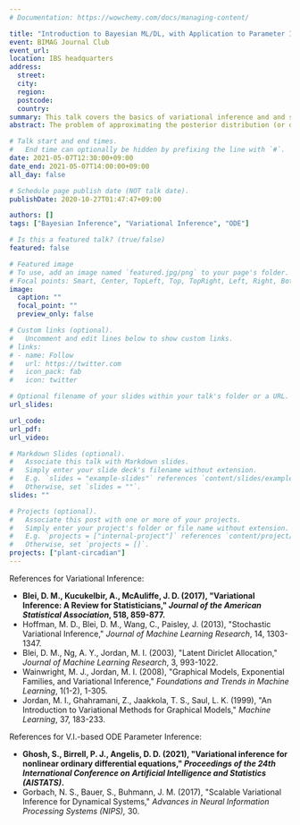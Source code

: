 ```yaml
---
# Documentation: https://wowchemy.com/docs/managing-content/

title: "Introduction to Bayesian ML/DL, with Application to Parameter Inference of Coupled Non-linear ODEs - Part 2"
event: BIMAG Journal Club
event_url:
location: IBS headquarters
address:
  street:
  city:
  region:
  postcode:
  country:
summary: This talk covers the basics of variational inference and and some recent advances in its application to parameter inference of coupled non-linear ODEs.
abstract: The problem of approximating the posterior distribution (or density estimation in general) is a crucial problem in Bayesian statistics, in which intractable integrals often become the computational bottleneck. MCMC sampling is the most widely used family of algorithms for approximating posteriors. However, if the underlying graphical model is too complex or the data is in very high dimensions, then such sampling-based methodologies run into several problems. Variational inference (Jordan et al., 1999; Wainwright and Jordan, 2008) is a family of machine learning methodologies that transforms the problem of approximating posterior densities to an optimization, which lets us circumvent all such problems. In the first part, I will introduce the general framework of variational inference and some underlying theory. In the second part, I will introduce some recent works on applying variational inference to parameter inference of coupled non-linear ODEs arising in various biological contexts.

# Talk start and end times.
#   End time can optionally be hidden by prefixing the line with `#`.
date: 2021-05-07T12:30:00+09:00
date_end: 2021-05-07T14:00:00+09:00
all_day: false

# Schedule page publish date (NOT talk date).
publishDate: 2020-10-27T01:47:47+09:00

authors: []
tags: ["Bayesian Inference", "Variational Inference", "ODE"]

# Is this a featured talk? (true/false)
featured: false

# Featured image
# To use, add an image named `featured.jpg/png` to your page's folder. 
# Focal points: Smart, Center, TopLeft, Top, TopRight, Left, Right, BottomLeft, Bottom, BottomRight.
image:
  caption: ""
  focal_point: ""
  preview_only: false

# Custom links (optional).
#   Uncomment and edit lines below to show custom links.
# links:
# - name: Follow
#   url: https://twitter.com
#   icon_pack: fab
#   icon: twitter

# Optional filename of your slides within your talk's folder or a URL.
url_slides:

url_code:
url_pdf:
url_video:

# Markdown Slides (optional).
#   Associate this talk with Markdown slides.
#   Simply enter your slide deck's filename without extension.
#   E.g. `slides = "example-slides"` references `content/slides/example-slides.md`.
#   Otherwise, set `slides = ""`.
slides: ""

# Projects (optional).
#   Associate this post with one or more of your projects.
#   Simply enter your project's folder or file name without extension.
#   E.g. `projects = ["internal-project"]` references `content/project/deep-learning/index.md`.
#   Otherwise, set `projects = []`.
projects: ["plant-circadian"]
---
```




References for Variational Inference:

- **Blei, D. M., Kucukelbir, A., McAuliffe, J. D. (2017), "Variational Inference: A Review for Statisticians," *Journal of the American Statistical Association*, 518, 859-877.**
- Hoffman, M. D., Blei, D. M., Wang, C., Paisley, J. (2013), "Stochastic Variational Inference," *Journal of Machine Learning Research*, 14, 1303-1347.
- Blei, D. M., Ng, A. Y., Jordan, M. I. (2003), "Latent Diriclet Allocation," *Journal of Machine Learning Research*, 3, 993-1022.
- Wainwright, M. J., Jordan, M. I. (2008), "Graphical Models, Exponential Families, and Variational Inference," *Foundations and Trends in Machine Learning*, 1(1-2), 1-305.
- Jordan, M. I., Ghahramani, Z., Jaakkola, T. S., Saul, L. K. (1999), "An Introduction to Variational Methods for Graphical Models," *Machine Learning*, 37, 183-233.



References for V.I.-based ODE Parameter Inference:

- **Ghosh, S., Birrell, P. J., Angelis, D. D. (2021), "Variational inference for nonlinear ordinary differential equations," *Proceedings of the 24th International Conference on Artificial Intelligence and Statistics (AISTATS)*.**
- Gorbach, N. S., Bauer, S., Buhmann, J. M. (2017), "Scalable Variational Inference for Dynamical Systems," *Advances in Neural Information Processing Systems (NIPS),* 30.